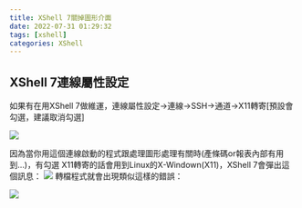 ```yaml
---
title: XShell 7關掉圖形介面
date: 2022-07-31 01:29:32
tags: [xshell]
categories: XShell
---
```


## XShell 7連線屬性設定

如果有在用XShell 7做維運，連線屬性設定->連線->SSH->通道->X11轉寄[預設會勾選，建議取消勾選]


![](https://i.imgur.com/KFXhD2x.png)

因為當你用這個連線啟動的程式跟處理圖形處理有關時(產條碼or報表內部有用到…)，有勾選
X11轉寄的話會用到Linux的X-Windown(X11)，XShell 7會彈出這個訊息：
![](https://i.imgur.com/gjO6aT8.png)
轉檔程式就會出現類似這樣的錯誤：

![](https://i.imgur.com/PFr4bN4.png)
